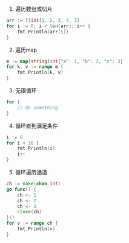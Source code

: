 1. 遍历数组或切片

```go
arr := []int{1, 2, 3, 4, 5}
for i := 0; i < len(arr); i++ {
    fmt.Println(arr[i])
}
```

2. 遍历map

```go
m := map[string]int{"a": 1, "b": 2, "c": 3}
for k, v := range m {
    fmt.Println(k, v)
}
```

3. 无限循环

```go
for {
    // do something
}
```

4. 循环直到满足条件

```go
i := 0
for i < 10 {
    fmt.Println(i)
    i++
}
```

5. 循环遍历通道

```go
ch := make(chan int)
go func() {
    ch <- 1
    ch <- 2
    ch <- 3
    close(ch)
}()
for v := range ch {
    fmt.Println(v)
}
```
